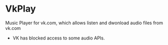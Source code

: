 # VkPlay
Music Player for vk.com, which allows listen and dwonload audio files from vk.com
 - VK has blocked access to some audio APIs.
